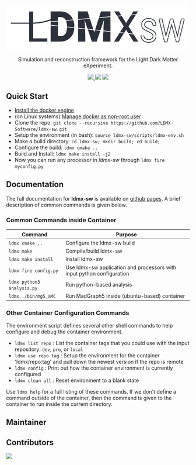 <p align="center">
    <img src="https://github.com/LDMX-Software/ldmx-software.github.io/blob/master/img/ldmx_logo_dark.png" width="500">
</p>

<p align="center">
    Simulation and reconstruction framework for the Light Dark Matter eXperiment.  
</p>

<p align="center">
    <a href="http://perso.crans.org/besson/LICENSE.html" alt="GPLv3 license">
        <img src="https://img.shields.io/badge/License-GPLv3-blue.svg" />
    </a>
    <img src="https://github.com/LDMX-Software/ldmx-sw/workflows/Docker%20Image/badge.svg" />
    <img src="https://github.com/LDMX-Software/ldmx-sw/workflows/Tests/badge.svg" />
</p>

## Quick Start 

- [Install the docker engine](https://docs.docker.com/engine/install/)
- (on Linux systems) [Manage docker as non-root user](https://docs.docker.com/engine/install/linux-postinstall/#manage-docker-as-a-non-root-user)
- Clone the repo: `git clone --recursive https://github.com/LDMX-Software/ldmx-sw.git`
- Setup the environment (in bash): `source ldmx-sw/scripts/ldmx-env.sh`
- Make a build directory: `cd ldmx-sw; mkdir build; cd build;`
- Configure the build: `ldmx cmake ..`
- Build and Install: `ldmx make install -j2`
- Now you can run any processor in _ldmx-sw_ through `ldmx fire myconfig.py`

## Documentation 
The full documentation for **ldmx-sw** is available on [github pages](https://ldmx-software.github.io/).
A brief description of common commands is given below.

### Common Commands inside Container

Command | Purpose
---|---
`ldmx cmake ..` | Configure the ldmx-sw build
`ldmx make` | Compile/build ldmx-sw
`ldmx make install` | Install ldmx-sw
`ldmx fire config.py` | Use ldmx-sw application and processors with input python configuration
`ldmx python3 analysis.py` | Run python-based analysis
`ldmx ./bin/mg5_aMC` | Run MadGraph5 inside (ubuntu-based) container

### Other Container Configuration Commands

The environment script defines several other shell commands to help configure and debug the container environment.

- `ldmx list repo` : List the container tags that you could use with the input repository: `dev`, `pro`, or `local`
- `ldmx use repo tag` : Setup the environment for the container 'ldmx/repo:tag' and pull down the newest version if the repo is remote
- `ldmx config` : Print out how the container environment is currently configured
- `ldmx clean all` : Reset environment to a blank state

Use `ldmx help` for a full listing of these commands.
If we don't define a command outside of the container,
then the command is given to the container to run inside the current directory.

## Maintainer 

## Contributors

<a href="https://github.com/LDMX-Software/ldmx-sw/graphs/contributors">
  <img src="https://contributors-img.web.app/image?repo=LDMX-Software/ldmx-sw" />
</a>

